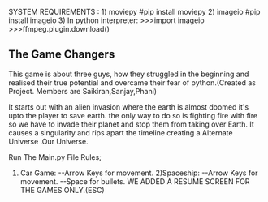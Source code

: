 SYSTEM REQUIREMENTS : 1) moviepy  #pip install moviepy
					  2) imageio  #pip install imageio
					  3) In python interpreter:
					  >>>import imageio
					  >>>ffmpeg.plugin.download()

The Game Changers
-----------------------------------------------------------------------------------
This game is about three guys, how they struggled in the beginning and realised their true potential and overcame their fear of python.(Created as Project. Members are Saikiran,Sanjay,Phani)

It starts out with an alien invasion where the earth is almost doomed it's upto the player to save earth.
the only way to do so is fighting fire with fire so we have to invade their planet and stop them from taking over Earth.
It causes a singularity and rips apart the timeline creating a Alternate Universe .Our Universe.


Run The Main.py File
Rules;
1) Car Game:
--Arrow Keys for movement.
2)Spaceship:
--Arrow Keys for movement.
--Space for bullets.
WE ADDED A RESUME SCREEN FOR THE GAMES ONLY.(ESC)
